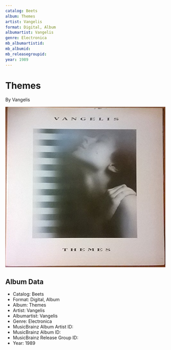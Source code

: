 ```yaml
---
catalog: Beets
album: Themes
artist: Vangelis
format: Digital, Album
albumartist: Vangelis
genre: Electronica
mb_albumartistid: 
mb_albumid: 
mb_releasegroupid: 
year: 1989
---
```


# Themes

By Vangelis

![](../../assets/beetscovers/Vangelis-Themes.jpg)

## Album Data

- Catalog: Beets
- Format: Digital, Album
- Album: Themes
- Artist: Vangelis
- Albumartist: Vangelis
- Genre: Electronica
- MusicBrainz Album Artist ID: 
- MusicBrainz Album ID: 
- MusicBrainz Release Group ID: 
- Year: 1989

